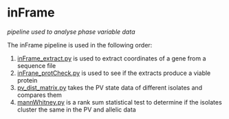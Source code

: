 # inFrame
*pipeline used to analyse phase variable data*

The inFrame pipeline is used in the following order:
1. [inFrame_extract.py](https://github.com/a-damC/inFrame/blob/main/inFrame_extract.py) is used to extract coordinates of a gene from a sequence file
2. [inFrane_protCheck.py](https://github.com/a-damC/inFrame/blob/main/inFrame_protCheck.py) is used to see if the extracts produce a viable protein
3. [pv_dist_matrix.py](https://github.com/a-damC/inFrame/blob/main/pv_dist_matrix.py) takes the PV state data of different isolates and compares them
4. [mannWhitney.py](https://github.com/a-damC/inFrame/blob/main/mannWhitney.py) is a rank sum statistical test to determine if the isolates cluster the same in the PV and allelic data
